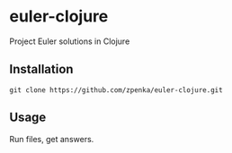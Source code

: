 # euler-clojure

Project Euler solutions in Clojure


## Installation

`git clone https://github.com/zpenka/euler-clojure.git`


## Usage

Run files, get answers.

